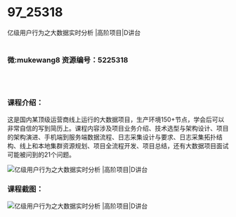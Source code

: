 # 97_25318
亿级用户行为之大数据实时分析 |高阶项目|D讲台
<br/></br>
<h3>微:mukewang8 资源编号：5225318</h3>
<br/></br>
<h3>课程介绍：</h3>
<p>这是国内某顶级运营商线上运行的大数据项目，生产环境150+节点，学会后可以非常自信的写到简历上。课程内容涉及项目业务介绍、技术选型与架构设计、项目的架构演进、手机端到服务端数据流程、日志采集设计与要求、日志采集拓扑结构、线上和本地集群资源规划、项目全流程开发、项目总结，还有大数据项目面试可能被问到的21个问题。</p>
<p><img src="https://www.ko996.com/wp-content/uploads/img/2022/07/1-67-300x164.png" alt="亿级用户行为之大数据实时分析 |高阶项目|D讲台"></p>
<div class="info-desc">
<h3>课程截图：</h3>
<p><img src="https://www.ko996.com/wp-content/uploads/img/2022/07/2-67.png" alt="亿级用户行为之大数据实时分析 |高阶项目|D讲台"></p>


			
</div>
